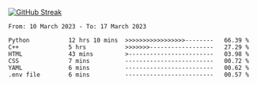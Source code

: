 [![GitHub Streak](https://streak-stats.demolab.com?user=renren-017&theme=sea&hide_border=true&background=DD272700)](https://git.io/streak-stats)

<!--START_SECTION:waka-->

```text
From: 10 March 2023 - To: 17 March 2023

Python           12 hrs 10 mins  >>>>>>>>>>>>>>>>>--------   66.39 %
C++              5 hrs           >>>>>>>------------------   27.29 %
HTML             43 mins         >------------------------   03.98 %
CSS              7 mins          -------------------------   00.72 %
YAML             6 mins          -------------------------   00.62 %
.env file        6 mins          -------------------------   00.57 %
```

<!--END_SECTION:waka-->
